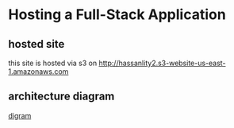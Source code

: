 # Hosting a Full-Stack Application

## hosted site

this site is hosted via s3 on http://hassanlity2.s3-website-us-east-1.amazonaws.com

## architecture diagram

[digram](./screenshots/digram.png)
